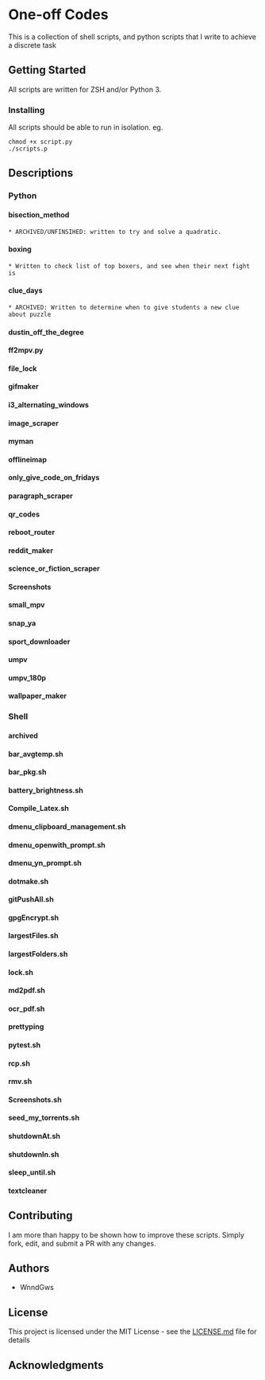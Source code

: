 # One-off Codes

This is a collection of shell scripts, and python scripts that I write to achieve a discrete task

## Getting Started

All scripts are written for ZSH and/or Python 3.

### Installing
All scripts should be able to run in isolation.
eg.
```
chmod +x script.py
./scripts.p
```

## Descriptions
### Python
#### bisection_method
    * ARCHIVED/UNFINSIHED: written to try and solve a quadratic.
#### boxing
    * Written to check list of top boxers, and see when their next fight is
#### clue_days
    * ARCHIVED: Written to determine when to give students a new clue about puzzle
#### dustin_off_the_degree
#### ff2mpv.py
#### file_lock
#### gifmaker
#### i3_alternating_windows
#### image_scraper
#### myman
#### offlineimap
#### only_give_code_on_fridays
#### paragraph_scraper
#### qr_codes
#### reboot_router
#### reddit_maker
#### science_or_fiction_scraper
#### Screenshots
#### small_mpv
#### snap_ya
#### sport_downloader
#### umpv
#### umpv_180p
#### wallpaper_maker
 
### Shell
#### archived
#### bar_avgtemp.sh
#### bar_pkg.sh
#### battery_brightness.sh
#### Compile_Latex.sh
#### dmenu_clipboard_management.sh
#### dmenu_openwith_prompt.sh
#### dmenu_yn_prompt.sh
#### dotmake.sh
#### gitPushAll.sh
#### gpgEncrypt.sh
#### largestFiles.sh
#### largestFolders.sh
#### lock.sh
#### md2pdf.sh
#### ocr_pdf.sh
#### prettyping
#### pytest.sh
#### rcp.sh
#### rmv.sh
#### Screenshots.sh
#### seed_my_torrents.sh
#### shutdownAt.sh
#### shutdownIn.sh
#### sleep_until.sh
#### textcleaner

## Contributing

I am more than happy to be shown how to improve these scripts. Simply fork, edit, and submit a PR with any changes.

## Authors

* WnndGws

## License

This project is licensed under the MIT License - see the [LICENSE.md](LICENSE.md) file for details

## Acknowledgments

